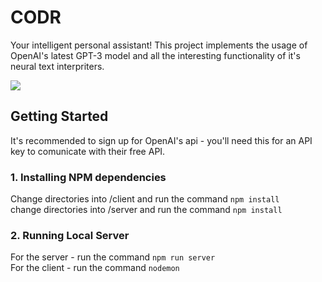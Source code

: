 # CODR
Your intelligent personal assistant! This project implements the usage of OpenAI's latest GPT-3 model and all the interesting functionality of it's neural text interpriters.

<img src="https://i.ibb.co/SPDBS41/codr-example.gif" />

## Getting Started
It's recommended to sign up for OpenAI's api - you'll need this for an API key to comunicate with their free API.

### 1. Installing NPM dependencies
Change directories into /client and run the command `npm install` <br>
change directories into /server and run the command `npm install`

### 2. Running Local Server
For the server - run the command `npm run server` <br>
For the client - run the command `nodemon`
